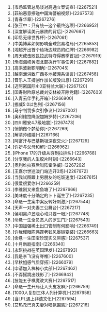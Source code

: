 
1. [市场监管总局谈对高通立案调查]-[2267521]
1. [菲船恶意擦碰中国海警船视频]-[2267573]
1. [青春华章]-[2267276]
1. [张亚中：只有统一这个最终选项]-[2266952]
1. [深度解读美元暴跌的背后]-[2267667]
1. [印尼无缘世界杯]-[2267061]
1. [中美博弈如何影响全球贸易格局]-[2265853]
1. [湘超开出首个给场边球员的红牌]-[2266982]
1. [周天成击败昆拉武特夺得赛季首冠]-[2267919]
1. [渤海海峡黄海北部执行军事任务]-[2267882]
1. [高洪波新职明确]-[2267045]
1. [越南泄洪致广西多地被淹系谣言]-[2267458]
1. [音乐人王搏创作加长版没出息]-[2267291]
1. [迈阿密国际4:0亚特兰大联]-[2267120]
1. [国寿财险原总裁刘安林被开除党籍]-[2267603]
1. [入青云伴手礼开箱]-[2266900]
1. [挪威5:0以色列]-[2267156]
1. [马宁判罚多次引争议]-[2267002]
1. [奥利维拉降服加姆罗特]-[2267206]
1. [四川雅安4.7级地震]-[2267473]
1. [悄悄做个梦给你]-[2267269]
1. [解清帅结婚]-[2267166]
1. [阿富汗与巴基斯坦深夜交火]-[2267129]
1. [许妍与父母和解]-[2266962]
1. [iPhone 17的升级从夯到拉排名]-[2266768]
1. [分享我的人生胶片时刻]-[2266643]
1. [奥利维拉赛后叫阵霍洛威]-[2267262]
1. [王嘉尔世巡澳门站连开3场]-[2267672]
1. [当我试图跟上男朋友的吃饭速度]-[2267615]
1. [很爱很爱你]-[2266259]
1. [李维刚又来盘鱼塘了]-[2267666]
1. [美味度十分确定的卜卜诞生了]-[2267235]
1. [命悬一生案中案反转好刺激]-[2267544]
1. [天声一对夫妻三公舞台]-[2267217]
1. [侯明昊卢昱晓心动只要一眼]-[2267748]
1. [命悬一生全员恶人的罗生门]-[2267543]
1. [中国加强稀土出口管制有何影响]-[2266749]
1. [许我耀眼陈伟霆老钱风墨镜变装]-[2266663]
1. [命悬一生田宝珍现实又带感]-[2267537]
1. [十月新剧指南]-[2266340]
1. [永琪挑战在英国理发]-[2267893]
1. [我是李飞没有脊椎]-[2267600]
1. [早秋姐感气质穿搭]-[2266079]
1. [申请加入棒棒小卖部]-[2267462]
1. [不孬摇跳出残影了]-[2266942]
1. [技能五子棋魔改大赛]-[2267517]
1. [命悬一生开局让人头皮发麻]-[2266759]
1. [1000人复刻三体人列计算机]-[2267658]
1. [当LPL遇上非遗文化]-[2267594]
1. [艾热孜巴真夫妻对唱氛围感]-[2267216]
